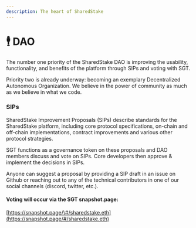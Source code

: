 ```yaml
---
description: The heart of SharedStake
---
```


# 🕴 DAO

The number one priority of the SharedStake DAO is improving the usability, functionality, and benefits of the platform through SIPs and voting with SGT.

Priority two is already underway: becoming an exemplary Decentralized Autonomous Organization. We believe in the power of community as much as we believe in what we code.

### SIPs

SharedStake Improvement Proposals \(SIPs\) describe standards for the SharedStake platform, including core protocol specifications, on-chain and off-chain implementations, contract improvements and various other protocol strategies.

SGT functions as a governance token on these proposals and DAO members discuss and vote on SIPs. Core developers then approve & implement the decisions in SIPs.

Anyone can suggest a proposal by providing a SIP draft in an issue on Github or reaching out to any of the technical contributors in one of our social channels \(discord, twitter, etc.\).

#### Voting will occur via the SGT snapshot.page:

[https://snapshot.page/\#/sharedstake.eth](https://snapshot.page/#/sharedstake.eth)

